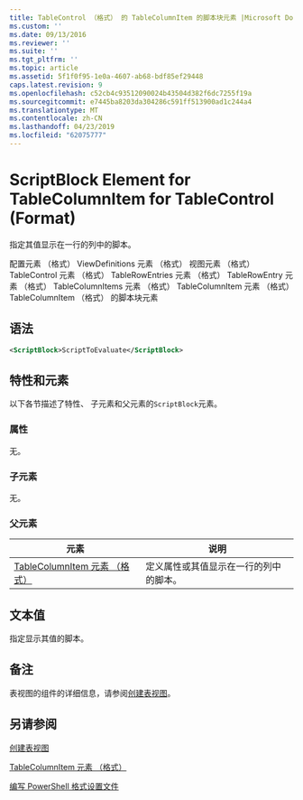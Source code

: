 ```yaml
---
title: TableControl （格式） 的 TableColumnItem 的脚本块元素 |Microsoft Docs
ms.custom: ''
ms.date: 09/13/2016
ms.reviewer: ''
ms.suite: ''
ms.tgt_pltfrm: ''
ms.topic: article
ms.assetid: 5f1f0f95-1e0a-4607-ab68-bdf85ef29448
caps.latest.revision: 9
ms.openlocfilehash: c52cb4c93512090024b43504d382f6dc7255f19a
ms.sourcegitcommit: e7445ba8203da304286c591ff513900ad1c244a4
ms.translationtype: MT
ms.contentlocale: zh-CN
ms.lasthandoff: 04/23/2019
ms.locfileid: "62075777"
---
```

# <a name="scriptblock-element-for-tablecolumnitem-for-tablecontrol-format"></a>ScriptBlock Element for TableColumnItem for TableControl (Format)

指定其值显示在一行的列中的脚本。

配置元素 （格式） ViewDefinitions 元素 （格式） 视图元素 （格式） TableControl 元素 （格式） TableRowEntries 元素 （格式） TableRowEntry 元素 （格式） TableColumnItems 元素 （格式） TableColumnItem 元素 （格式）TableColumnItem （格式） 的脚本块元素

## <a name="syntax"></a>语法

```xml
<ScriptBlock>ScriptToEvaluate</ScriptBlock>
```

## <a name="attributes-and-elements"></a>特性和元素

以下各节描述了特性、 子元素和父元素的`ScriptBlock`元素。

### <a name="attributes"></a>属性

无。

### <a name="child-elements"></a>子元素

无。

### <a name="parent-elements"></a>父元素

|元素|说明|
|-------------|-----------------|
|[TableColumnItem 元素 （格式）](./tablecolumnitem-element-for-tablecolumnitems-for-tablecontrol-format.md)|定义属性或其值显示在一行的列中的脚本。|

## <a name="text-value"></a>文本值

指定显示其值的脚本。

## <a name="remarks"></a>备注

表视图的组件的详细信息，请参阅[创建表视图](./creating-a-table-view.md)。

## <a name="see-also"></a>另请参阅

[创建表视图](./creating-a-table-view.md)

[TableColumnItem 元素 （格式）](./tablecolumnitem-element-for-tablecolumnitems-for-tablecontrol-format.md)

[编写 PowerShell 格式设置文件](./writing-a-powershell-formatting-file.md)
